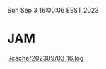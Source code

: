 Sun Sep  3 16:00:06 EEST 2023
# JAM
<a href='./cache/202309/03_16.log'>./cache/202309/03_16.log</a>
